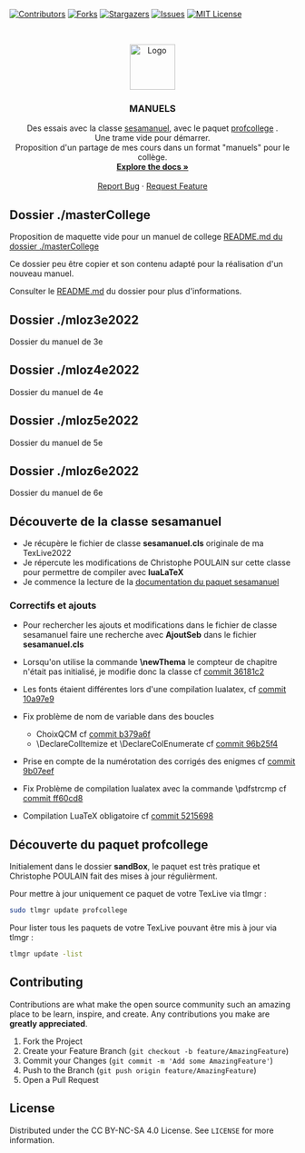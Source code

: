 <!--
*** To avoid retyping too much info. Do a search and replace for the following:
*** github_username, repo_name, twitter_handle, email, project_title, project_description
-->



<!-- PROJECT SHIELDS -->
<!--
*** I'm using markdown "reference style" links for readability.
*** Reference links are enclosed in brackets [ ] instead of parentheses ( ).
*** See the bottom of this document for the declaration of the reference variables
*** for contributors-url, forks-url, etc. This is an optional, concise syntax you may use.
*** https://www.markdownguide.org/basic-syntax/#reference-style-links
-->
[![Contributors][contributors-shield]][contributors-url]
[![Forks][forks-shield]][forks-url]
[![Stargazers][stars-shield]][stars-url]
[![Issues][issues-shield]][issues-url]
[![MIT License][license-shield]][license-url]



<!-- PROJECT LOGO -->
<br />
<p align="center">
  <a href="https://github.com/slozano54/latexManuels">
    <img src="images/logo.png" alt="Logo" width="80" height="80">
  </a>

  <h3 align="center">MANUELS</h3>

  <p align="center">
    Des essais avec la classe <a href="https://www.ctan.org/pkg/sesamanuel">sesamanuel</a>, avec le paquet <a href="https://www.ctan.org/pkg/profcollege">profcollege</a> .
    <br />
    Une trame vide pour démarrer.
    <br />
    Proposition d'un partage de mes cours dans un format "manuels" pour le collège.
    <br />
    <a href="https://github.com/slozano54/latexManuels"><strong>Explore the docs »</strong></a>
    <br />
    <br />
    <a href="https://github.com/slozano54/latexManuels/issues">Report Bug</a>
    ·
    <a href="https://github.com/slozano54/latexManuels/issues">Request Feature</a>
  </p>
</p>

<!-- DOSSIER masterCollege -->
## Dossier ./masterCollege
Proposition de maquette vide pour un manuel de college
<a href="https://github.com/slozano54/latexManuels/blob/master/masterCollege/README.md">README.md du dossier ./masterCollege</a>

Ce dossier peu être copier et son contenu adapté pour la réalisation d'un nouveau manuel. 

Consulter le <a href="https://github.com/slozano54/latexManuels/blob/master/masterCollege/README.md">README.md</a> du dossier pour plus d'informations.

<!-- DOSSIER mloz3e2022 -->
## Dossier ./mloz3e2022
Dossier du manuel de 3e
<!-- DOSSIER mloz4e2022 -->
## Dossier ./mloz4e2022
Dossier du manuel de 4e
<!-- DOSSIER mloz5e2022 -->
## Dossier ./mloz5e2022
Dossier du manuel de 5e
<!-- DOSSIER mloz4e2022 -->
## Dossier ./mloz6e2022
Dossier du manuel de 6e
## Découverte de la classe sesamanuel

- Je récupère le fichier de classe **sesamanuel.cls** originale de ma TexLive2022
- Je répercute les modifications de Christophe POULAIN sur cette classe pour permettre de compiler avec **luaLaTeX**
- Je commence la lecture de la [documentation du paquet sesamanuel](https://distrib-coffee.ipsl.jussieu.fr/pub/mirrors/ctan/macros/latex/contrib/sesamanuel/sesamath-doc-fr.pdf)

### Correctifs et ajouts

- Pour rechercher les ajouts et modifications dans le fichier de classe sesamanuel faire une recherche avec **AjoutSeb** dans le fichier **sesamanuel.cls**

- Lorsqu'on utilise la commande **\newThema** le compteur de chapitre n'était pas initialisé, je modifie donc la classe cf [commit 36181c2](https://github.com/slozano54/latexManuels/commit/36181c2adbd5b45d925bc58a936daf7dfc941a00)

- Les fonts étaient différentes lors d'une compilation lualatex, cf [commit 10a97e9](https://github.com/slozano54/latexManuels/commit/10a97e90fe3772c65146946fff29a5cd6b640eed)

- Fix problème de nom de variable dans des boucles
    - ChoixQCM cf [commit b379a6f](https://github.com/slozano54/latexManuels/commit/b379a6f8dd92194172176bd0f636a4381cbd7689)    
    - \DeclareColItemize et \DeclareColEnumerate cf [commit 96b25f4](https://github.com/slozano54/latexManuels/commit/96b25f4f8fcadbf8ada9fd1ebf692856174af66a)

- Prise en compte de la numérotation des corrigés des enigmes cf [commit 9b07eef](https://github.com/slozano54/latexManuels/commit/9b07eef0262a0510217ee1f1ce54ab0d94bf390b)

- Fix Problème de compilation lualatex avec la commande \pdfstrcmp cf [commit ff60cd8](https://github.com/slozano54/latexManuels/commit/ff60cd8d1fe36199fd1cc87f5afa0108279f4674)

- Compilation LuaTeX obligatoire cf [commit 5215698](https://github.com/slozano54/latexManuels/commit/5215698bf9c59378ff75c69f7b2fef8462818dfc)

## Découverte du paquet profcollege

Initialement dans le dossier **sandBox**, le paquet est très pratique et Christophe POULAIN fait des mises à jour régulièrment.

Pour mettre à jour uniquement ce paquet de votre TexLive via tlmgr :
```bash
sudo tlmgr update profcollege
```

Pour lister tous les paquets de votre TexLive pouvant être mis à jour via tlmgr :
```bash
tlmgr update -list
```


<!-- CONTRIBUTING -->
## Contributing

Contributions are what make the open source community such an amazing place to be learn, inspire, and create. Any contributions you make are **greatly appreciated**.

1. Fork the Project
2. Create your Feature Branch (`git checkout -b feature/AmazingFeature`)
3. Commit your Changes (`git commit -m 'Add some AmazingFeature'`)
4. Push to the Branch (`git push origin feature/AmazingFeature`)
5. Open a Pull Request

<!-- LICENSE -->
## License

Distributed under the CC BY-NC-SA 4.0 License. See `LICENSE` for more information.

<!-- MARKDOWN LINKS & IMAGES -->
<!-- https://www.markdownguide.org/basic-syntax/#reference-style-links -->
[contributors-shield]: https://img.shields.io/github/contributors/slozano54/latexManuels.svg?style=for-the-badge
[contributors-url]: https://github.com/slozano54/latexManuels/graphs/contributors
[forks-shield]: https://img.shields.io/github/forks/slozano54/latexManuels.svg?style=for-the-badge
[forks-url]: https://github.com/slozano54/latexManuels/network/members
[stars-shield]: https://img.shields.io/github/stars/slozano54/latexManuels.svg?style=for-the-badge
[stars-url]: https://github.com/slozano54/latexManuels/stargazers
[issues-shield]: https://img.shields.io/github/issues/slozano54/latexManuels.svg?style=for-the-badge
[issues-url]: https://github.com/slozano54/latexManuels/issues
[license-shield]: https://img.shields.io/github/license/slozano54/latexManuels?style=for-the-badge
[license-url]: https://github.com/slozano54/latexManuels/blob/master/LICENSE.txt
